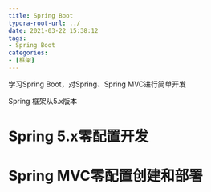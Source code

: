 ```yaml
---
title: Spring Boot
typora-root-url: ../
date: 2021-03-22 15:38:12
tags:
- Spring Boot
categories:
- [框架]
---
```


学习Spring Boot，对Spring、Spring MVC进行简单开发

<!--more-->

Spring 框架从5.x版本

# Spring 5.x零配置开发



# Spring MVC零配置创建和部署



